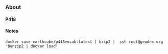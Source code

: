 ### About

#### P418

#### Notes

```
docker save earthcube/p418vocab:latest | bzip2 |  ssh root@geodex.org 'bunzip2 | docker load'
```
